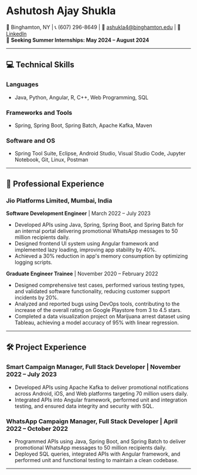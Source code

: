 # Ashutosh Ajay Shukla

📍 Binghamton, NY | 📞 (607) 296-8649 | 📧 ashukla4@binghamton.edu | 👔 [LinkedIn](https://www.linkedin.com/in/shukla-ashu/)  
🌟 **Seeking Summer Internships: May 2024 – August 2024**

---

## 💻 Technical Skills

### Languages
- Java, Python, Angular, R, C++, Web Programming, SQL

### Frameworks and Tools
- Spring, Spring Boot, Spring Batch, Apache Kafka, Maven

### Software and OS
- Spring Tool Suite, Eclipse, Android Studio, Visual Studio Code, Jupyter Notebook, Git, Linux, Postman

---

## 📂 Professional Experience

### Jio Platforms Limited, Mumbai, India
**Software Development Engineer** | March 2022 – July 2023
- Developed APIs using Java, Spring, Spring Boot, and Spring Batch for an internal portal delivering promotional WhatsApp messages to 50 million recipients daily.
- Designed frontend UI system using Angular framework and implemented lazy loading, improving app stability by 40%.
- Achieved a 30% reduction in app's memory consumption by optimizing logging scripts.

**Graduate Engineer Trainee** | November 2020 – February 2022
- Designed comprehensive test cases, performed various testing types, and validated software functionality, reducing customer support incidents by 20%.
- Analyzed and reported bugs using DevOps tools, contributing to the increase of the overall rating on Google Playstore from 3 to 4.5 stars.
- Completed a data visualization project on Marijuana arrest dataset using Tableau, achieving a model accuracy of 95% with linear regression.

---

## 🛠️ Project Experience

### Smart Campaign Manager, Full Stack Developer | November 2022 – July 2023
- Developed APIs using Apache Kafka to deliver promotional notifications across Android, iOS, and Web platforms targeting 70 million users daily.
- Integrated APIs into Angular framework, performed unit and integration testing, and ensured data integrity and security with SQL.

### WhatsApp Campaign Manager, Full Stack Developer | April 2022 – October 2022
- Programmed APIs using Java, Spring Boot, and Spring Batch to deliver promotional WhatsApp messages to 50 million recipients daily.
- Deployed SQL queries, integrated APIs with Angular framework, and performed unit and functional testing to maintain a clean codebase.

---
